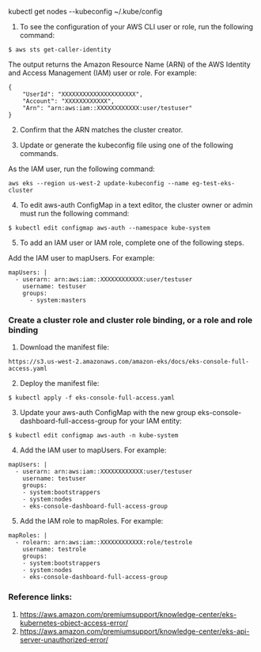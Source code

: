 


kubectl get nodes --kubeconfig ~/.kube/config


1. To see the configuration of your AWS CLI user or role, run the following command:
```
$ aws sts get-caller-identity
```

The output returns the Amazon Resource Name (ARN) of the AWS Identity and Access Management (IAM) user or role. For example:

```
{
    "UserId": "XXXXXXXXXXXXXXXXXXXXX",
    "Account": "XXXXXXXXXXXX",
    "Arn": "arn:aws:iam::XXXXXXXXXXXX:user/testuser"
}
```

2.    Confirm that the ARN matches the cluster creator.

3.    Update or generate the kubeconfig file using one of the following commands.

As the IAM user, run the following command:

```
aws eks --region us-west-2 update-kubeconfig --name eg-test-eks-cluster
```

4. To edit aws-auth ConfigMap in a text editor, the cluster owner or admin must run the following command:

```
$ kubectl edit configmap aws-auth --namespace kube-system
```

5. To add an IAM user or IAM role, complete one of the following steps.

Add the IAM user to mapUsers. For example:

```
mapUsers: |
  - userarn: arn:aws:iam::XXXXXXXXXXXX:user/testuser
    username: testuser
    groups:
      - system:masters

```

### Create a cluster role and cluster role binding, or a role and role binding

1.    Download the manifest file:
```
https://s3.us-west-2.amazonaws.com/amazon-eks/docs/eks-console-full-access.yaml
```
2.    Deploy the manifest file:
```
$ kubectl apply -f eks-console-full-access.yaml
```
3.    Update your aws-auth ConfigMap with the new group eks-console-dashboard-full-access-group for your IAM entity:
```
$ kubectl edit configmap aws-auth -n kube-system
```

4.    Add the IAM user to mapUsers. For example:
```
mapUsers: |
  - userarn: arn:aws:iam::XXXXXXXXXXXX:user/testuser
    username: testuser
    groups:
    - system:bootstrappers
    - system:nodes
    - eks-console-dashboard-full-access-group
```
5.    Add the IAM role to mapRoles. For example:
```
mapRoles: |
  - rolearn: arn:aws:iam::XXXXXXXXXXXX:role/testrole
    username: testrole    
    groups:
    - system:bootstrappers
    - system:nodes
    - eks-console-dashboard-full-access-group
```

### Reference links:

1. https://aws.amazon.com/premiumsupport/knowledge-center/eks-kubernetes-object-access-error/
2. https://aws.amazon.com/premiumsupport/knowledge-center/eks-api-server-unauthorized-error/

